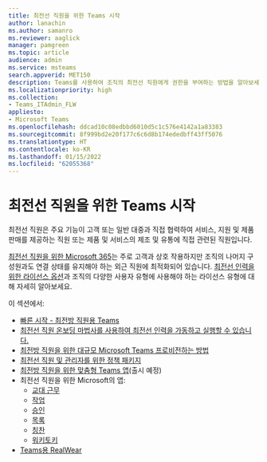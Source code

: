 ```yaml
---
title: 최전선 직원을 위한 Teams 시작
author: lanachin
ms.author: samanro
ms.reviewer: aaglick
manager: pamgreen
ms.topic: article
audience: admin
ms.service: msteams
search.appverid: MET150
description: Teams를 사용하여 조직의 최전선 직원에게 권한을 부여하는 방법을 알아보세요.
ms.localizationpriority: high
ms.collection:
- Teams_ITAdmin_FLW
appliesto:
- Microsoft Teams
ms.openlocfilehash: ddcad10c08edbbd6010d5c1c576e4142a1a83383
ms.sourcegitcommit: 8f999bd2e20f177c6c6d8b174ededbff43ff5076
ms.translationtype: HT
ms.contentlocale: ko-KR
ms.lasthandoff: 01/15/2022
ms.locfileid: "62055368"
---
```

# <a name="get-started-with-teams-for-frontline-workers"></a>최전선 직원을 위한 Teams 시작

최전선 직원은 주요 기능이 고객 또는 일반 대중과 직접 협력하여 서비스, 지원 및 제품 판매를 제공하는 직원 또는 제품 및 서비스의 제조 및 유통에 직접 관련된 직원입니다.

[최전선 직원을 위한 Microsoft 365](https://www.microsoft.com/microsoft-365/enterprise/frontline)는 주로 고객과 상호 작용하지만 조직의 나머지 구성원과도 연결 상태를 유지해야 하는 외근 직원에 최적화되어 있습니다. [최전선 인력을 위한 라이선스 옵션](flw-licensing-options.md)과 조직의 다양한 사용자 유형에 사용해야 하는 라이선스 유형에 대해 자세히 알아보세요.

이 섹션에서:

- [빠른 시작 - 최전방 직원용 Teams](flw-quickstart.yml)
- [최전선 직원 온보딩 마법사를 사용하여 최전선 인력을 가동하고 실행할 수 있습니다.](flw-onboarding-wizard.md)
- [최전방 직원을 위한 대규모 Microsoft Teams 프로비전하는 방법](flw-scripted-deployment.md)
- [최전선 직원 및 관리자를 위한 정책 패키지](manage-policy-packages.md)
- [최전방 직원을 위한 맞춤형 Teams 앱](pin-teams-apps-based-on-license.md)(출시 예정)
- 최전선 직원을 위한 Microsoft의 앱:
  - [교대 근무](expand-teams-across-your-org/shifts-for-teams-landing-page.md)
  - [작업](manage-tasks-app.md)
  - [승인](approval-admin.md)
  - [목록](manage-lists-app.md)
  - [칭찬](manage-praise-app.md)
  - [워키토키](walkie-talkie.md)
- [Teams용 RealWear](flw-realwear.md)